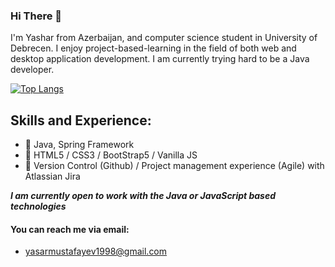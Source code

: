 ### Hi There :wave:

I'm Yashar from Azerbaijan, and computer science student in University of Debrecen. I enjoy project-based-learning in the field of both web and desktop application development.
I am currently trying hard to be a Java developer.

[![Top Langs](https://github-readme-stats.vercel.app/api/top-langs/?username=yasar1998&layout=compact)](https://github.com/anuraghazra/github-readme-stats)



## Skills and Experience:
* :muscle: Java, Spring Framework
* :call_me_hand: HTML5 / CSS3 / BootStrap5 / Vanilla JS
* :crossed_fingers: Version Control (Github) / Project management experience (Agile) with Atlassian Jira

***I am currently open to work with the Java or JavaScript based technologies***


#### You can reach me via email:
- yasarmustafayev1998@gmail.com
